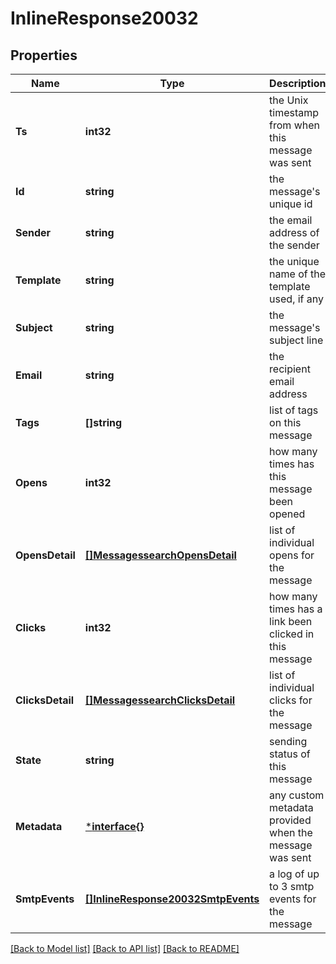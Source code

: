 # InlineResponse20032

## Properties
Name | Type | Description | Notes
------------ | ------------- | ------------- | -------------
**Ts** | **int32** | the Unix timestamp from when this message was sent | [optional] [default to null]
**Id** | **string** | the message&#x27;s unique id | [optional] [default to null]
**Sender** | **string** | the email address of the sender | [optional] [default to null]
**Template** | **string** | the unique name of the template used, if any | [optional] [default to null]
**Subject** | **string** | the message&#x27;s subject line | [optional] [default to null]
**Email** | **string** | the recipient email address | [optional] [default to null]
**Tags** | **[]string** | list of tags on this message | [optional] [default to null]
**Opens** | **int32** | how many times has this message been opened | [optional] [default to null]
**OpensDetail** | [**[]MessagessearchOpensDetail**](messagessearch_opens_detail.md) | list of individual opens for the message | [optional] [default to null]
**Clicks** | **int32** | how many times has a link been clicked in this message | [optional] [default to null]
**ClicksDetail** | [**[]MessagessearchClicksDetail**](messagessearch_clicks_detail.md) | list of individual clicks for the message | [optional] [default to null]
**State** | **string** | sending status of this message | [optional] [default to null]
**Metadata** | [***interface{}**](interface{}.md) | any custom metadata provided when the message was sent | [optional] [default to null]
**SmtpEvents** | [**[]InlineResponse20032SmtpEvents**](inline_response_200_32_smtp_events.md) | a log of up to 3 smtp events for the message | [optional] [default to null]

[[Back to Model list]](../README.md#documentation-for-models) [[Back to API list]](../README.md#documentation-for-api-endpoints) [[Back to README]](../README.md)

